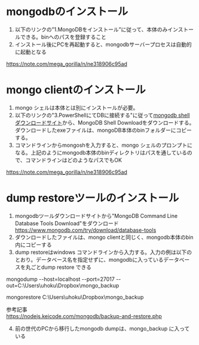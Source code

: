 # mongodbのインストール
1. 以下のリンクの”1.MongoDBをインストール”に従って、本体のみインストールできる。binへのパスを登録すること
2. インストール後にPCを再起動すると、mongodbサーバープロセスは自動的に起動となる

https://note.com/mega_gorilla/n/ne318906c95ad


# mongo clientのインストール
1. mongo シェルは本体とは別にインストールが必要。
2. 以下のリンクの"3.PowerShellにてDBに接続する"に従って[mongodb shellダウンロードサイト](https://www.mongodb.com/try/download/shell)から、MongoDB Shell Downloadをダウンロードする。ダウンロードしたexeファイルは、mongoDB本体のbinフォルダーにコピーする。
3. コマンドラインからmongoshを入力すると、mongo シェルのプロンプトになる。上記のようにmongodb本体のbinディレクトリはパスを通しているので、コマンドラインはどのようなパスでもOK

https://note.com/mega_gorilla/n/ne318906c95ad

# dump restoreツールのインストール
1. mongodbツールダウンロードサイトから"MongoDB Command Line Database Tools Download"をダウンロード  
https://www.mongodb.com/try/download/database-tools  
2. ダウンロードしたファイルは、mongo clientと同じく、mongodb本体のbin内にコピーする  
3. dump restoreはwindows コマンドラインから入力する。入力の例は以下のとおり。データベース名を指定せずに、mongodbに入っているデータベースを丸ごとdump restore できる

mongodump --host=localhost --port=27017 --out=C:\Users\uhoku\Dropbox\mongo_backup

mongorestore C:\Users\uhoku\Dropbox\mongo_backup

参考記事  
https://nodejs.keicode.com/mongodb/backup-and-restore.php  


4. 前の世代のPCから移行したmongodb dumpは、mongo_backup に入っている
